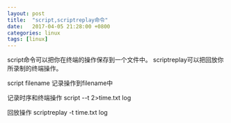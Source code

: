 ```yaml
---
layout: post
title:  "script,scriptreplay命令"
date:   2017-04-05 21:28:00 +0800
categories: linux
tags: [linux]
---
```

script命令可以把你在终端的操作保存到一个文件中。
scriptreplay可以把回放你所录制的终端操作。

script  filename 记录操作到filename中

记录时序和终端操作
script --t 2>time.txt  log

回放操作
scriptreplay -t time.txt log

